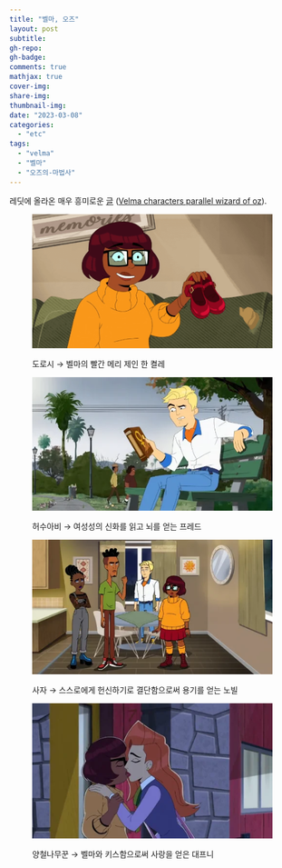 ```yaml
---
title: "벨마, 오즈"
layout: post
subtitle: 
gh-repo:
gh-badge:
comments: true
mathjax: true
cover-img:
share-img: 
thumbnail-img:
date: "2023-03-08"
categories: 
  - "etc"
tags: 
  - "velma"
  - "벨마"
  - "오즈의-마법사"
---
```


레딧에 올라온 매우 흥미로운 [글](https://www.reddit.com/r/Velma/comments/11lo53i/velma_characters_parallel_wizard_of_oz/) ([Velma characters parallel wizard of oz](https://www.reddit.com/r/Velma/comments/11lo53i/velma_characters_parallel_wizard_of_oz/)).

<figure>

![벨마의 빨간 메리 제인](/assets/img/43wvnzq48gma1.png)

<figcaption>

도로시 → 벨마의 빨간 메리 제인 한 켤레

</figcaption>

</figure>

<figure>

![여성성의 신화를 읽는 프레드](/assets/img/ztuygeaxggma1.webp)

<figcaption>

허수아비 → 여성성의 신화를 읽고 뇌를 얻는 프레드

</figcaption>

</figure>

<figure>

![스스로에게 헌신하기로 결단하는 노빌](/assets/img/lnj9dr5vfgma1.webp)

<figcaption>

사자 → 스스로에게 헌신하기로 결단함으로써 용기를 얻는 노빌

</figcaption>

</figure>

<figure>

![양철나무꾼: 대프니](/assets/img/gvdthgzufgma1.webp)

<figcaption>

양철나무꾼 → 벨마와 키스함으로써 사랑을 얻은 대프니

</figcaption>

</figure>
